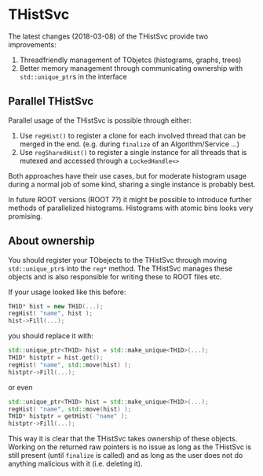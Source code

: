 # THistSvc

The latest changes (2018-03-08) of the THistSvc provide two improvements:
 1. Threadfriendly management of TObjetcs (histograms, graphs, trees)
 1. Better memory management through communicating ownership with `std::unique_ptr`s in the interface

## Parallel THistSvc
Parallel usage of the THistSvc is possible through either:
 1. Use `regHist()` to register a clone for each involved thread that can be merged in the end. (e.g. during `finalize` of an Algorithm/Service ...)
 1. Use `regSharedHist()` to register a single instance for all threads that is mutexed and accessed through a `LockedHandle<>`

Both approaches have their use cases, but for moderate histogram usage during a normal job of some kind, sharing a single instance is probably best.

In future ROOT versions (ROOT 7?) it might be possible to introduce further methods of parallelized histograms.
Histograms with atomic bins looks very promising.

## About ownership
You should register your TObejects to the THistSvc through moving `std::unique_ptr`s into the `reg*` method.
The THistSvc manages these objects and is also responsible for writing these to ROOT files etc.

If your usage looked like this before:
```cpp
TH1D* hist = new TH1D(...);
regHist( "name", hist );
hist->Fill(...);
```
you should replace it with:
```cpp
std::unique_ptr<TH1D> hist = std::make_unique<TH1D>(...);
TH1D* histptr = hist.get();
regHist( "name", std::move(hist) );
histptr->Fill(...);
```
or even
```cpp
std::unique_ptr<TH1D> hist = std::make_unique<TH1D>(...);
regHist( "name", std::move(hist) );
TH1D* histptr = getHist( "name" );
histptr->Fill(...);
```

This way it is clear that the THistSvc takes ownership of these objects.
Working on the returned raw pointers is no issue as long as the THistSvc is still present (until `finalize` is called) and as long as the user does not do anything malicious with it (i.e. deleting it).

